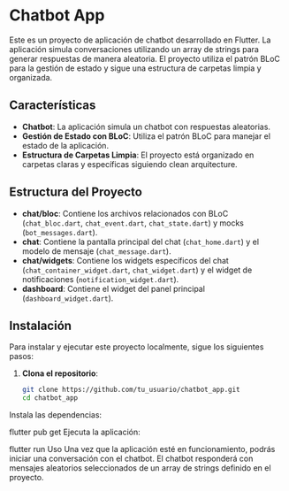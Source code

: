 # Chatbot App

Este es un proyecto de aplicación de chatbot desarrollado en Flutter. La aplicación simula conversaciones utilizando un array de strings para generar respuestas de manera aleatoria. El proyecto utiliza el patrón BLoC para la gestión de estado y sigue una estructura de carpetas limpia y organizada.

## Características

- **Chatbot**: La aplicación simula un chatbot con respuestas aleatorias.
- **Gestión de Estado con BLoC**: Utiliza el patrón BLoC para manejar el estado de la aplicación.
- **Estructura de Carpetas Limpia**: El proyecto está organizado en carpetas claras y específicas siguiendo clean arquitecture.

## Estructura del Proyecto

- **chat/bloc**: Contiene los archivos relacionados con BLoC (`chat_bloc.dart`, `chat_event.dart`, `chat_state.dart`) y mocks (`bot_messages.dart`).
- **chat**: Contiene la pantalla principal del chat (`chat_home.dart`) y el modelo de mensaje (`chat_message.dart`).
- **chat/widgets**: Contiene los widgets específicos del chat (`chat_container_widget.dart`, `chat_widget.dart`) y el widget de notificaciones (`notification_widget.dart`).
- **dashboard**: Contiene el widget del panel principal (`dashboard_widget.dart`).

## Instalación

Para instalar y ejecutar este proyecto localmente, sigue los siguientes pasos:

1. **Clona el repositorio**:
   ```bash
   git clone https://github.com/tu_usuario/chatbot_app.git
   cd chatbot_app
Instala las dependencias:

flutter pub get
Ejecuta la aplicación:


flutter run
Uso
Una vez que la aplicación esté en funcionamiento, podrás iniciar una conversación con el chatbot. El chatbot responderá con mensajes aleatorios seleccionados de un array de strings definido en el proyecto.
